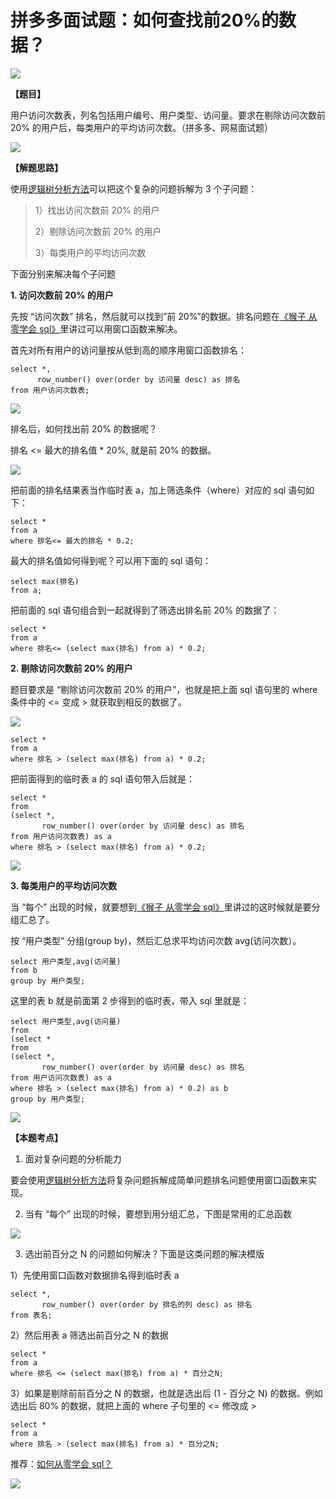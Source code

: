 # **拼多多面试题：如何查找前20%的数据？**

![](https://mmbiz.qpic.cn/mmbiz_jpg/PnRVMhXvfFKmOzje0CT2WsibhbFG28yXuYclkCvvMQewp4vSF4dryUAicNr7ibJuicJbcP4T0uxsHicgqm6xeqUkG0Q/640?wx_fmt=jpeg)

**【题目】**

用户访问次数表，列名包括用户编号、用户类型、访问量。要求在剔除访问次数前 20% 的用户后，每类用户的平均访问次数。（拼多多、网易面试题）  

![](https://mmbiz.qpic.cn/mmbiz_png/gaCraaqqO6NXQJbs9SRHibpbMEiaMXg8YZhkgAjk1NrAbJSrlhdQUCrIQEHwjBwjRjibkiamzfRc1XicDgEBHR2rrPA/640?wx_fmt=png)

**【解题思路】**  

使用[逻辑树分析方法](http://mp.weixin.qq.com/s?__biz=MzAxMTMwNTMxMQ==&mid=2649246563&idx=2&sn=3ffe509999d144d23dec5acc101fc2ef&chksm=835fc353b4284a45ce01391453fe2fec1b225bbd6bbdb67dd7f304aacdd4f21f60d0b27ba309&scene=21#wechat_redirect)可以把这个复杂的问题拆解为 3 个子问题：

> 1）找出访问次数前 20% 的用户
> 
> 2）剔除访问次数前 20% 的用户
> 
> 3）每类用户的平均访问次数  

下面分别来解决每个子问题  

**1. 访问次数前 20% 的用户**

先按 “访问次数” 排名，然后就可以找到”前 20%”的数据。排名问题在[《猴子 从零学会 sql》](http://mp.weixin.qq.com/s?__biz=MzAxMTMwNTMxMQ==&mid=2649247566&idx=2&sn=5af748b677eb72028764dde0577675fb&chksm=835fc77eb4284e68e8cfe3f08c5a671b9e080b2651f20b40b1c793ffda4042ae43ad8f35a755&scene=21#wechat_redirect)里讲过可以用窗口函数来解决。

首先对所有用户的访问量按从低到高的顺序用窗口函数排名：

```MYSQL
select *,
      row_number() over(order by 访问量 desc) as 排名
from 用户访问次数表;

```

![](https://mmbiz.qpic.cn/mmbiz_png/gaCraaqqO6NXQJbs9SRHibpbMEiaMXg8YZnOjlcYQ5FHVNzMWD3y8C8J91yPVk4IVTclY4MlSlPPuzyDv2M1DqOg/640?wx_fmt=png)

排名后，如何找出前 20% 的数据呢？  

排名 <= 最大的排名值 * 20%, 就是前 20% 的数据。

![](https://mmbiz.qpic.cn/mmbiz_png/gaCraaqqO6NXQJbs9SRHibpbMEiaMXg8YZ7L3U994RlorjPe3GDlibxdEuRarr7Cb5PXhJoynIqTp6JWREDFpmiaGg/640?wx_fmt=png)

把前面的排名结果表当作临时表 a，加上筛选条件（where）对应的 sql 语句如下：

```MYSQL
select * 
from a
where 排名<= 最大的排名 * 0.2;

```

最大的排名值如何得到呢？可以用下面的 sql 语句：

```MYSQL
select max(排名)
from a;

```

把前面的 sql 语句组合到一起就得到了筛选出排名前 20% 的数据了：

```MYSQL
select * 
from a
where 排名<= (select max(排名) from a) * 0.2;

```

**2. 剔除访问次数前 20% 的用户**

题目要求是 “剔除访问次数前 20% 的用户”，也就是把上面 sql 语句里的 where 条件中的 <= 变成 > 就获取到相反的数据了。

![](https://mmbiz.qpic.cn/mmbiz_png/gaCraaqqO6NXQJbs9SRHibpbMEiaMXg8YZXsmlfJjAORvfAAIEb7N3opUyYfSDhed9ic5n3WVlv627ZyXud4MJIzg/640?wx_fmt=png)

```MYSQL
select * 
from a
where 排名 > (select max(排名) from a) * 0.2;

```

把前面得到的临时表 a 的 sql 语句带入后就是：  

```MYSQL
select * 
from 
(select *,
       row_number() over(order by 访问量 desc) as 排名
from 用户访问次数表) as a
where 排名 > (select max(排名) from a) * 0.2;

```

![](https://mmbiz.qpic.cn/mmbiz_png/gaCraaqqO6NXQJbs9SRHibpbMEiaMXg8YZFtsWIcNKZKB0nEicI22dUCibBXrx97f7JTMowrtZqxTrUE5X5JWbr2ww/640?wx_fmt=png)

**3. 每类用户的平均访问次数**  

当 “每个” 出现的时候，就要想到[《猴子 从零学会 sql》](http://mp.weixin.qq.com/s?__biz=MzAxMTMwNTMxMQ==&mid=2649246563&idx=2&sn=3ffe509999d144d23dec5acc101fc2ef&chksm=835fc353b4284a45ce01391453fe2fec1b225bbd6bbdb67dd7f304aacdd4f21f60d0b27ba309&scene=21#wechat_redirect)里讲过的这时候就是要分组汇总了。  

按 “用户类型” 分组(group by)，然后汇总求平均访问次数 avg(访问次数）。

```MYSQL
select 用户类型,avg(访问量)
from b
group by 用户类型;

```

这里的表 b 就是前面第 2 步得到的临时表，带入 sql 里就是：

```MYSQL
select 用户类型,avg(访问量)
from 
(select * 
from 
(select *,
       row_number() over(order by 访问量 desc) as 排名
from 用户访问次数表) as a
where 排名 > (select max(排名) from a) * 0.2) as b
group by 用户类型;

```

![](https://mmbiz.qpic.cn/mmbiz_png/gaCraaqqO6NXQJbs9SRHibpbMEiaMXg8YZSTRUbLyKnWYMMP4nK0CntEZVkdL9Ds8V4Mr1qicGk2uOceFkzPxw7vw/640?wx_fmt=png)

**【本题考点】**  

1. 面对复杂问题的分析能力

要会使用[逻辑树分析方法](http://mp.weixin.qq.com/s?__biz=MzAxMTMwNTMxMQ==&mid=2649246563&idx=2&sn=3ffe509999d144d23dec5acc101fc2ef&chksm=835fc353b4284a45ce01391453fe2fec1b225bbd6bbdb67dd7f304aacdd4f21f60d0b27ba309&scene=21#wechat_redirect)将复杂问题拆解成简单问题排名问题使用窗口函数来实现。

2. 当有 “每个” 出现的时候，要想到用分组汇总，下图是常用的汇总函数

![](https://mmbiz.qpic.cn/mmbiz_jpg/PnRVMhXvfFKmOzje0CT2WsibhbFG28yXuxicdfb86GLYs1rEAftoDyONlkWhcH1498B6XxFPSpIy7581QO9WRUMw/640?wx_fmt=jpeg)

3. 选出前百分之 N 的问题如何解决？下面是这类问题的解决模版  

1）先使用窗口函数对数据排名得到临时表 a

```MYSQL
select *,
       row_number() over(order by 排名的列 desc) as 排名
from 表名;

```

2）然后用表 a 筛选出前百分之 N 的数据

```MYSQL
select * 
from a
where 排名 <= (select max(排名) from a) * 百分之N;

```

3）如果是剔除前前百分之 N 的数据，也就是选出后 (1 - 百分之 N) 的数据。例如选出后 80% 的数据，就把上面的 where 子句里的 <= 修改成 >

```MYSQL
select * 
from a
where 排名 > (select max(排名) from a) * 百分之N;

```

推荐：[如何从零学会 sql？](http://mp.weixin.qq.com/s?__biz=MzAxMTMwNTMxMQ==&mid=2649247566&idx=2&sn=5af748b677eb72028764dde0577675fb&chksm=835fc77eb4284e68e8cfe3f08c5a671b9e080b2651f20b40b1c793ffda4042ae43ad8f35a755&scene=21#wechat_redirect)  

![](https://mmbiz.qpic.cn/mmbiz_jpg/PnRVMhXvfFLxIWAcpH8WkJcASQH4ndhfSBQdupDEEcrxt9GKsU4nKKMQ4ZRVesnGwDT0jUbsRXt5ywrfmE8pqw/640?wx_fmt=jpeg)
